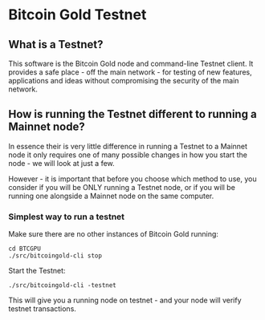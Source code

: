 # Bitcoin Gold Testnet

## What is a Testnet?

This software is the Bitcoin Gold node and command-line Testnet client. It provides
a safe place - off the main network - for testing of new features,
applications and ideas without compromising the security of the main network.

## How is running the Testnet different to running a Mainnet node?

In essence their is very little difference in running a Testnet to a Mainnet node
it only requires one of many possible changes in how you start the node - we will
look at just a few.

However - it is important that before you choose which method to use, you consider
if you will be ONLY running a Testnet node, or if you will be running one alongside
a Mainnet node on the same computer.

### Simplest way to run a testnet

Make sure there are no other instances of Bitcoin Gold running:
```
cd BTCGPU
./src/bitcoingold-cli stop
```
Start the Testnet:
```
./src/bitcoingold-cli -testnet
```

This will give you a running node on testnet - and your node will verify testnet
transactions.
